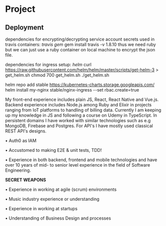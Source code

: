 # Project


## Deployment

dependencies for encrypting/decrypting service account secrets used in travis containers:
*travis gem*
gem install travis -v 1.8.10
thus we need ruby but we can just use a ruby container on local machine to encrypt the json file.


dependencies for ingress setup: 
*helm*
curl https://raw.githubusercontent.com/helm/helm/master/scripts/get-helm-3 > get_helm.sh
chmod 700 get_helm.sh
./get_helm.sh

helm repo add stable https://kubernetes-charts.storage.googleapis.com/
helm install my-nginx stable/nginx-ingress --set rbac.create=true 




My front-end experience includes plain JS, React, React Native and Vue.js. Backend experience includes Node.js among Ruby and Elixir in projects ranging from IoT platforms to handling of billing data. Currently I am keeping up my knowledge in JS and following a course on Udemy in TypeScript. In persistent domains I have worked with similar technologies such as e.g MongoDB, Firebase and Postgres. For API's I have mostly used classical REST API's designs. 

• Auth0 as IAM

• Accustomed to making E2E & unit tests, TDD!

• Experience in both backend, frontend and mobile technologies and have over 10 years of mid- to senior level experience in the field of Software Engineering.

**SECRET WEAPONS**

• Experience in working at agile (scrum) environments

• Music industry experience or understanding

• Experience in working at startups

• Understanding of Business Design and processes